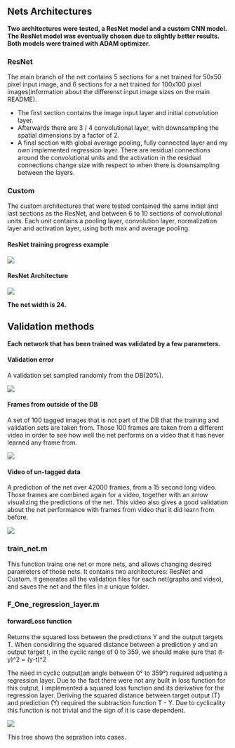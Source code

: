 ## Nets Architectures

**Two architectures were tested, a ResNet model and a custom CNN model. The ResNet model was eventually chosen due to slightly better results. Both models were trained with ADAM optimizer.**

### ResNet
The main branch of the net contains 5 sections for a net trained for 50x50 pixel input image, and 6 sections for a net trained for 100x100 pixel images(information about the differenst input image sizes on the main README).
- The first section contains the image input layer and initial convolution layer.
- Afterwards there are 3 / 4 convolutional layer, with downsampling the spatial dimensions by a factor of 2.
- A final section with global average pooling, fully connected layer and my own implemented regression layer.
There are residual connections around the convolutional units and the activation in the residual connections change size with respect to when there is downsampling between the layers.  

### Custom
The custom architectures that were tested contained the same initial and last sections as the ResNet, and between 6 to 10 sections of convolutional units. Each unit contains a pooling layer, convolution layer, normalization layer and activation layer, using both max and average pooling.


#### ResNet training progress example

<img src="https://github.com/tamirscherf/My_Code/blob/master/visualization/Train_progress_ResNet.png">

#### ResNet Architecture

<img src="https://github.com/tamirscherf/My_Code/blob/master/visualization/MainNet_Architecture.png">

**The net width is 24.**

## Validation methods

**Each network that has been trained was validated by a few parameters.**

#### Validation error
A validation set sampled randomly from the DB(20%).

<img src="https://github.com/tamirscherf/My_Code/blob/master/visualization/Body_Angle_Linear_Loss_Validation_Graph.png">

#### Frames from outside of the DB
A set of 100 tagged images that is not part of the DB that the training and validation sets are taken from.
Those 100 frames are taken from a different video in order to see how well the net performs on a video that it has never learned any
frame from. 

<img src="https://github.com/tamirscherf/My_Code/blob/master/visualization/Final_test_validation_graph.png">

#### Video of un-tagged data
A prediction of the net over 42000 frames, from a 15 second long video. Those frames are combined again for a video,
together with an arrow visualizing the predictions of the net. This video also gives a
good validation about the net performance with frames from video that it did learn from before.  

[![](http://img.youtube.com/vi/kqMZotVtYfY/0.jpg)](http://www.youtube.com/watch?v=kqMZotVtYfY)

### train_net.m
This function trains one net or more nets, and allows changing desired parameters of those nets.
It contains two architectures: ResNet and Custom. It generates all the validation files for each net(graphs and video), and saves the net and the files in a unique folder.

### F_One_regression_layer.m

#### forwardLoss function
Returns the squared loss between the predictions Y and the output targets T.
When considiring the squared distance between a prediction y and an output target t, in the cyclic range of 0 to 359, we should make sure that (t-y)^2 = (y-t)^2 
           

The need in cyclic output(an angle between 0° to 359°) required adjusting a regression layer. Due to the fact there were not any built in loss function for this output, I implemented a squared loss function and its derivative for the regression layer. Deriving the squared distance between target output (T) and prediction (Y) required the subtraction function
T - Y. Due to cyclicality this function is not trivial and the sign of it is case dependent.

<img src="https://github.com/tamirscherf/My_Code/blob/master/visualization/Cyclic_loss_derivative_cases.png">

This tree shows the sepration into cases.
